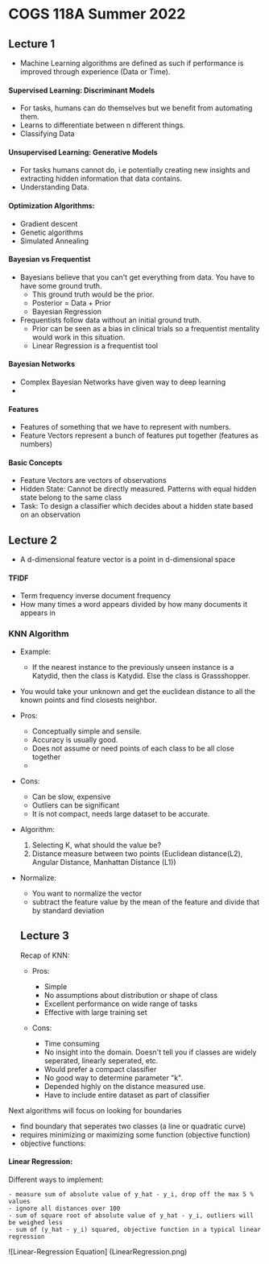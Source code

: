 # COGS 118A Summer 2022

## Lecture 1

- Machine Learning algorithms are defined as such if performance is improved through experience (Data or Time).

#### Supervised Learning: Discriminant Models

- For tasks, humans can do themselves but we benefit from automating them.
- Learns to differentiate between n different things.
- Classifying Data

#### Unsupervised Learning: Generative Models

- For tasks humans cannot do, i.e potentially creating new insights and extracting hidden information that data contains.
- Understanding Data.

#### Optimization Algorithms:

- Gradient descent
- Genetic algorithms
- Simulated Annealing

#### Bayesian vs Frequentist

- Bayesians believe that you can't get everything from data. You have to have some ground truth.
  - This ground truth would be the prior.
  - Posterior = Data + Prior
  - Bayesian Regression
- Frequentists follow data without an initial ground truth.
  - Prior can be seen as a bias in clinical trials so a frequentist mentality would work in this situation.
  - Linear Regression is a frequentist tool

#### Bayesian Networks

- Complex Bayesian Networks have given way to deep learning
-

#### Features

- Features of something that we have to represent with numbers.
- Feature Vectors represent a bunch of features put together (features as numbers)

#### Basic Concepts

- Feature Vectors are vectors of observations
- Hidden State: Cannot be directly measured. Patterns with equal hidden state belong to the same class
- Task: To design a classifier which decides about a hidden state based on an observation

## Lecture 2

- A d-dimensional feature vector is a point in d-dimensional space

#### TFIDF

- Term frequency inverse document frequency
- How many times a word appears divided by how many documents it appears in

### KNN Algorithm

- Example:
  - If the nearest instance to the previously unseen instance is a Katydid, then the class is Katydid. Else the class is Grassshopper.
- You would take your unknown and get the euclidean distance to all the known points and find closests neighbor.
- Pros:
  - Conceptually simple and sensile.
  - Accuracy is usually good.
  - Does not assume or need points of each class to be all close together
  -
- Cons:

  - Can be slow, expensive
  - Outliers can be significant
  - It is not compact, needs large dataset to be accurate.

- Algorithm:

  1. Selecting K, what should the value be?
  2. Distance measure between two points (Euclidean distance(L2), Angular Distance, Manhattan Distance (L1))

- Normalize:

  - You want to normalize the vector
  - subtract the feature value by the mean of the feature and divide that by standard deviation

  ## Lecture 3

  Recap of KNN:

  - Pros:

    - Simple
    - No assumptions about distribution or shape of class
    - Excellent performance on wide range of tasks
    - Effective with large training set

  - Cons:

    - Time consuming
    - No insight into the domain. Doesn't tell you if classes are widely seperated, linearly seperated, etc.
    - Would prefer a compact classifier
    - No good way to determine parameter "k".
    - Depended highly on the distance measured use.
    - Have to include entire dataset as part of classifier

Next algorithms will focus on looking for boundaries

- find boundary that seperates two classes (a line or quadratic curve)
- requires minimizing or maximizing some function (objective function)
- objective functions:

#### Linear Regression:

Different ways to implement:

    - measure sum of absolute value of y_hat - y_i, drop off the max 5 % values
    - ignore all distances over 100
    - sum of square root of absolute value of y_hat - y_i, outliers will be weighed less
    - sum of (y_hat - y_i) squared, objective function in a typical linear regression

![Linear-Regression Equation] (LinearRegression.png)
